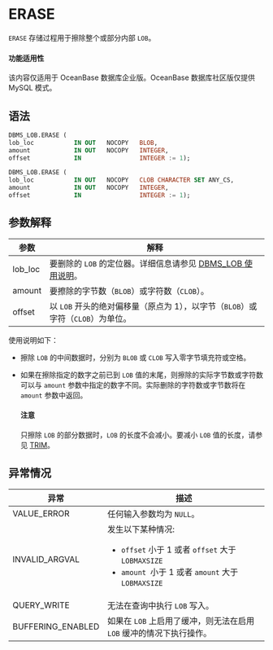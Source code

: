 ERASE 
==========================

`ERASE` 存储过程用于擦除整个或部分内部 `LOB`。

  <main id="notice" >
    <h4>功能适用性</h4>
    <p>该内容仅适用于 OceanBase 数据库企业版。OceanBase 数据库社区版仅提供 MySQL 模式。</p>
  </main>

语法 
-----------------------

```sql
DBMS_LOB.ERASE (
lob_loc           IN OUT   NOCOPY   BLOB,
amount            IN OUT   NOCOPY   INTEGER,
offset            IN                INTEGER := 1);

DBMS_LOB.ERASE (
lob_loc           IN OUT   NOCOPY   CLOB CHARACTER SET ANY_CS,
amount            IN OUT   NOCOPY   INTEGER,
offset            IN                INTEGER := 1);
```



参数解释 
-------------------------



|   参数    |                                      解释                                       |
|---------|-------------------------------------------------------------------------------|
| lob_loc | 要删除的 `LOB` 的定位器。详细信息请参见 [DBMS_LOB 使用说明](1.dbms-lob-overview-oracle.md)。 |
| amount  | 要擦除的字节数（`BLOB`）或字符数（`CLOB`）。                                                  |
| offset  | 以 `LOB` 开头的绝对偏移量（原点为 1），以字节（`BLOB`）或字符（`CLOB`）为单位。                            |



使用说明如下：

* 擦除 `LOB` 的中间数据时，分别为 `BLOB` 或 `CLOB` 写入零字节填充符或空格。

  

* 如果在擦除指定的数字之前已到 `LOB` 值的末尾，则擦除的实际字节数或字符数可以与 `amount` 参数中指定的数字不同。实际删除的字符数或字节数将在 `amount` 参数中返回。

  



  <main id="notice" type='notice'>
    <h4>注意</h4>
    <p>只擦除 <code>LOB</code> 的部分数据时，<code>LOB</code> 的长度不会减小。要减小 <code>LOB</code> 值的长度，请参见 <a href="15.TRIM.md">TRIM</a>。</p>
  </main>

异常情况 
-------------------------



|        异常         |                                                                                                    描述                                                                                                     |
|-------------------|-----------------------------------------------------------------------------------------------------------------------------------------------------------------------------------------------------------|
| VALUE_ERROR       | 任何输入参数均为 `NULL`。                                                                                                                                                                                          |
| INVALID_ARGVAL    | 发生以下某种情况: <ul><li> `offset` 小于 1 或者 `offset` 大于 `LOBMAXSIZE`   </li><li> `amount `小于 1 或者 `amount` 大于 `LOBMAXSIZE`  </li></ul>  |
| QUERY_WRITE       | 无法在查询中执行 `LOB` 写入。                                                                                                                                                                                        |
| BUFFERING_ENABLED | 如果在 `LOB` 上启用了缓冲，则无法在启用 `LOB` 缓冲的情况下执行操作。                                                                                                                                                                 |


